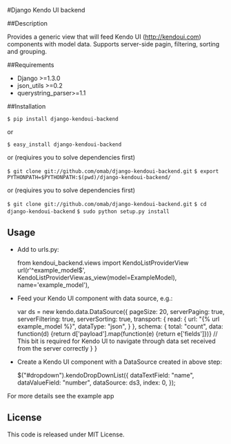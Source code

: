 #Django Kendo UI backend

##Description

Provides a generic view that will feed Kendo UI (http://kendoui.com) components with model data. Supports server-side pagin, filtering, sorting and grouping. 

##Requirements 

* Django >=1.3.0
* json_utils >=0.2
* querystring_parser>=1.1


##Installation

`$ pip install django-kendoui-backend`

or

`$ easy_install django-kendoui-backend`

or (reqiuires you to solve dependencies first)

`$ git clone git://github.com/omab/django-kendoui-backend.git`
`$ export PYTHONPATH=$PYTHONPATH:$(pwd)/django-kendoui-backend/`


or (reqiuires you to solve dependencies first)

`$ git clone git://github.com/omab/django-kendoui-backend.git`
`$ cd django-kendoui-backend`
`$ sudo python setup.py install`

## Usage

* Add to urls.py:
    
    from kendoui_backend.views import KendoListProviderView
    url(r'^example_model$', KendoListProviderView.as_view(model=ExampleModel), name='example_model'),
    

* Feed your Kendo UI component with data source, e.g.:

    
    var ds = new kendo.data.DataSource({
        pageSize: 20,
        serverPaging: true,
        serverFiltering: true,
        serverSorting: true,
        transport: {
            read: {
                url: "{% url example_model %}",
                dataType: "json",
            }
        },
        schema: {
            total: "count",
            data: function(d) {return d['payload'].map(function(e) {return e['fields']})} // This bit is required for Kendo UI to navigate through data set received from the server correctly
        }
    }
    

* Create a Kendo UI component with a DataSource created in above step:
    
    
    $("#dropdown").kendoDropDownList({
        dataTextField: "name",
        dataValueField: "number",
        dataSource: ds3,
        index: 0,
    });
    


For more details see the example app

## License
This code is released under MIT License.

